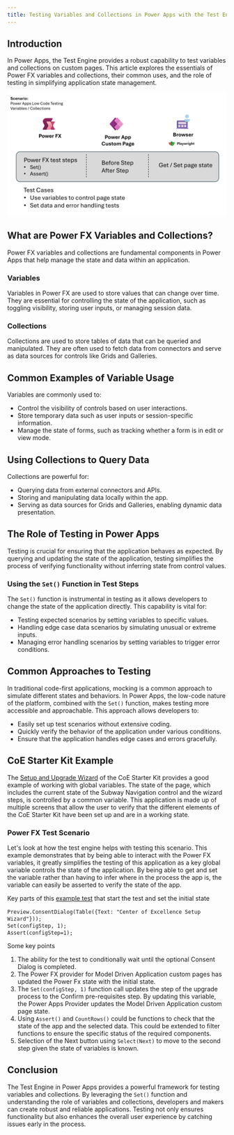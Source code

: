 ```yaml
---
title: Testing Variables and Collections in Power Apps with the Test Engine
---
```


## Introduction
In Power Apps, the Test Engine provides a robust capability to test variables and collections on custom pages. This article explores the essentials of Power FX variables and collections, their common uses, and the role of testing in simplifying application state management.

![Power Apps Low Code testing - Variables and Collections example](./media/custom-page-variables-collections.png)

## What are Power FX Variables and Collections?
Power FX variables and collections are fundamental components in Power Apps that help manage the state and data within an application. 

### Variables
Variables in Power FX are used to store values that can change over time. They are essential for controlling the state of the application, such as toggling visibility, storing user inputs, or managing session data.

### Collections
Collections are used to store tables of data that can be queried and manipulated. They are often used to fetch data from connectors and serve as data sources for controls like Grids and Galleries.

## Common Examples of Variable Usage
Variables are commonly used to:
- Control the visibility of controls based on user interactions.
- Store temporary data such as user inputs or session-specific information.
- Manage the state of forms, such as tracking whether a form is in edit or view mode.

## Using Collections to Query Data
Collections are powerful for:
- Querying data from external connectors and APIs.
- Storing and manipulating data locally within the app.
- Serving as data sources for Grids and Galleries, enabling dynamic data presentation.

## The Role of Testing in Power Apps
Testing is crucial for ensuring that the application behaves as expected. By querying and updating the state of the application, testing simplifies the process of verifying functionality without inferring state from control values.

### Using the `Set()` Function in Test Steps
The `Set()` function is instrumental in testing as it allows developers to change the state of the application directly. This capability is vital for:
- Testing expected scenarios by setting variables to specific values.
- Handling edge case data scenarios by simulating unusual or extreme inputs.
- Managing error handling scenarios by setting variables to trigger error conditions.

## Common Approaches to Testing
In traditional code-first applications, mocking is a common approach to simulate different states and behaviors. In Power Apps, the low-code nature of the platform, combined with the `Set()` function, makes testing more accessible and approachable. This approach allows developers to:
- Easily set up test scenarios without extensive coding.
- Quickly verify the behavior of the application under various conditions.
- Ensure that the application handles edge cases and errors gracefully.

## CoE Starter Kit Example

The [Setup and Upgrade Wizard](./coe-kit-setup-and-install-wizard.md) of the CoE Starter Kit provides a good example of working with global variables. The state of the page, which includes the current state of the Subway Navigation control and the wizard steps, is controlled by a common variable. This application is made up of multiple screens that allow the user to verify that the different elements of the CoE Starter Kit have been set up and are in a working state.

### Power FX Test Scenario

Let's look at how the test engine helps with testing this scenario. This example demonstrates that by being able to interact with the Power FX variables, it greatly simplifies the testing of this application as a key global variable controls the state of the application. By being able to get and set the variable rather than having to infer where in the process the app is, the variable can easily be asserted to verify the state of the app.

Key parts of this [example test](https://github.com/microsoft/PowerApps-TestEngine/blob/grant-archibald-md/integration-merge/samples/coe-kit-setup-wizard/testPlan.fx.yaml) that start the test and set the initial state


```powerfx
Preview.ConsentDialog(Table({Text: "Center of Excellence Setup Wizard"}));
Set(configStep, 1); 
Assert(configStep=1);
```

Some key points

1. The ability for the test to conditionally wait until the optional Consent Dialog is completed.
2. The Power FX provider for Model Driven Application custom pages has updated the Power Fx state with the initial state.
3. The `Set(configStep, 1)` function call updates the step of the upgrade process to the Confirm pre-requisites step. By updating this variable, the Power Apps Provider updates the Model Driven Application custom page state.
4. Using `Assert()` and `CountRows()` could be functions to check that the state of the app and the selected data. This could be extended to filter functions to ensure the specific status of the required components.
5. Selection of the Next button using `Select(Next)` to move to the second step given the state of variables is known.

## Conclusion
The Test Engine in Power Apps provides a powerful framework for testing variables and collections. By leveraging the `Set()` function and understanding the role of variables and collections, developers and makers can create robust and reliable applications. Testing not only ensures functionality but also enhances the overall user experience by catching issues early in the process.